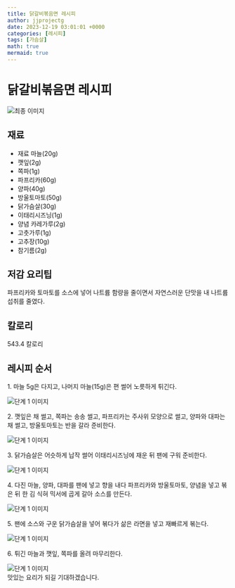```yaml
---
title: 닭갈비볶음면 레시피
author: jjprojectg
date: 2023-12-19 03:01:01 +0000
categories: [레시피]
tags: [가슴살]
math: true
mermaid: true
---
```

<meta name="og:type" content="website"/>
<meta charset="UTF-8"/>
<div class="header">
  <h1>닭갈비볶음면 레시피</h1>
</div>

<div class="container my-4">
  <div class="row">
    <div class="col-12 col-md-6">
      <div class="recipe-image">
        <img src="http://www.foodsafetykorea.go.kr/uploadimg/cook/10_00305_2.png" class="step-image" alt="최종 이미지"/>
      </div>
    </div>
    <div class="col-12 col-md-6">
      <div class="ingredients">
        <h2>재료</h2>
        <ul class="card">
          <li> 재료 마늘(20g) </li>
          <li>  깻잎(2g) </li>
          <li>  쪽파(1g) </li>
          <li>  파프리카(60g) </li>
          <li>  양파(40g) </li>
          <li> 방울토마토(50g) </li>
          <li>  닭가슴살(30g) </li>
          <li>  이태리시즈닝(1g) </li>
          <li> 양념 카레가루(2g) </li>
          <li>  고춧가루(1g) </li>
          <li>  고추장(10g) </li>
          <li>  참기름(2g) </li>
</ul>
      </div>
    </div>
    <div class="col-12 col-md-6">
      <div class="ingredients">
        <h2>저감 요리팁</h2>
        <div class="card"> 
          <p>
            파프리카와 토마토를 소스에 넣어 나트륨 함량을 줄이면서
자연스러운 단맛을 내 나트륨 섭취를 줄였다.
          </p>
        </div>
      </div>
      <div class="ingredients">
        <h2>칼로리</h2>
        <div class="card"> 
          <p>
            543.4 칼로리
          </p>
        </div>
      </div>
    </div>
  </div>

  <h2 class="my-4">레시피 순서</h2>
  <div class="card recipe-card">
    <div class="card-body recipe-step">
      <p class="card-text step-description">1. 마늘 5g은 다지고, 나머지 마늘(15g)은
편 썰어 노릇하게 튀긴다.</p>
      <img src="http://www.foodsafetykorea.go.kr/uploadimg/cook/20_00305_1.png" alt="단계 1 이미지" class="step-image"/>
    </div>
  </div>
  <div class="card recipe-card">
    <div class="card-body recipe-step">
      <p class="card-text step-description">2. 깻잎은 채 썰고, 쪽파는 송송 썰고,
파프리카는 주사위 모양으로 썰고,
양파와 대파는 채 썰고,
방울토마토는 반을 갈라 준비한다.</p>
      <img src="http://www.foodsafetykorea.go.kr/uploadimg/cook/20_00305_2.png" alt="단계 1 이미지" class="step-image"/>
    </div>
  </div>
  <div class="card recipe-card">
    <div class="card-body recipe-step">
      <p class="card-text step-description">3. 닭가슴살은 어슷하게 납작 썰어
이태리시즈닝에 재운 뒤 팬에 구워
준비한다.</p>
      <img src="http://www.foodsafetykorea.go.kr/uploadimg/cook/20_00305_3.png" alt="단계 1 이미지" class="step-image"/>
    </div>
  </div>
  <div class="card recipe-card">
    <div class="card-body recipe-step">
      <p class="card-text step-description">4. 다진 마늘, 양파, 대파를 팬에 넣고
향을 내다 파프리카와 방울토마토,
양념을 넣고 볶은 뒤 한 김 식혀
믹서에 곱게 갈아 소스를 만든다.</p>
      <img src="http://www.foodsafetykorea.go.kr/uploadimg/cook/20_00305_4.png" alt="단계 1 이미지" class="step-image"/>
    </div>
  </div>
  <div class="card recipe-card">
    <div class="card-body recipe-step">
      <p class="card-text step-description">5. 팬에 소스와 구운 닭가슴살을 넣어
볶다가 삶은 라면을 넣고 재빠르게
볶는다.</p>
      <img src="http://www.foodsafetykorea.go.kr/uploadimg/cook/20_00305_5.png" alt="단계 1 이미지" class="step-image"/>
    </div>
  </div>
  <div class="card recipe-card">
    <div class="card-body recipe-step">
      <p class="card-text step-description">6. 튀긴 마늘과 깻잎, 쪽파를 올려
마무리한다.</p>
      <img src="http://www.foodsafetykorea.go.kr/uploadimg/cook/20_00305_6.png" alt="단계 1 이미지" class="step-image"/>
    </div>
  </div>

</div>
맛있는 요리가 되길 기대하겠습니다.
